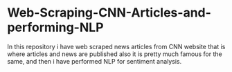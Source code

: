 # Web-Scraping-CNN-Articles-and-performing-NLP
In this repository i have web scraped news articles from CNN website that is where articles and news are published also it is pretty much famous for the same, and then i have performed NLP for sentiment analysis. 

